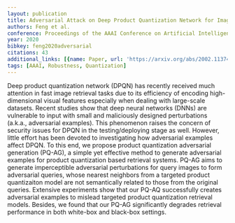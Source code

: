 ```yaml
---
layout: publication
title: Adversarial Attack on Deep Product Quantization Network for Image Retrieval
authors: Feng et al.
conference: Proceedings of the AAAI Conference on Artificial Intelligence
year: 2020
bibkey: feng2020adversarial
citations: 43
additional_links: [{name: Paper, url: 'https://arxiv.org/abs/2002.11374'}]
tags: [AAAI, Robustness, Quantization]
---
```

Deep product quantization network (DPQN) has recently received much attention
in fast image retrieval tasks due to its efficiency of encoding
high-dimensional visual features especially when dealing with large-scale
datasets. Recent studies show that deep neural networks (DNNs) are vulnerable
to input with small and maliciously designed perturbations (a.k.a., adversarial
examples). This phenomenon raises the concern of security issues for DPQN in
the testing/deploying stage as well. However, little effort has been devoted to
investigating how adversarial examples affect DPQN. To this end, we propose
product quantization adversarial generation (PQ-AG), a simple yet effective
method to generate adversarial examples for product quantization based
retrieval systems. PQ-AG aims to generate imperceptible adversarial
perturbations for query images to form adversarial queries, whose nearest
neighbors from a targeted product quantizaiton model are not semantically
related to those from the original queries. Extensive experiments show that our
PQ-AQ successfully creates adversarial examples to mislead targeted product
quantization retrieval models. Besides, we found that our PQ-AG significantly
degrades retrieval performance in both white-box and black-box settings.